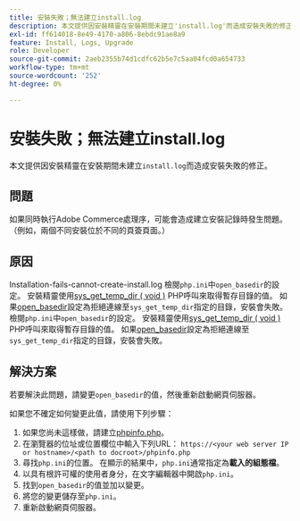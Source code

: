 ```yaml
---
title: 安裝失敗；無法建立install.log
description: 本文提供因安裝精靈在安裝期間未建立'install.log'而造成安裝失敗的修正。
exl-id: ff614018-8e49-4170-a806-8ebdc91ae8a9
feature: Install, Logs, Upgrade
role: Developer
source-git-commit: 2aeb2355b74d1cdfc62b5e7c5aa04fcd0a654733
workflow-type: tm+mt
source-wordcount: '252'
ht-degree: 0%

---
```


# 安裝失敗；無法建立install.log

本文提供因安裝精靈在安裝期間未建立`install.log`而造成安裝失敗的修正。

## 問題

如果同時執行Adobe Commerce處理序，可能會造成建立安裝記錄時發生問題。 （例如，兩個不同安裝位於不同的頁簽頁面。）

## 原因

Installation-fails-cannot-create-install.log
檢閱`php.ini`中`open_basedir`的設定。 安裝精靈使用[sys\_get\_temp\_dir ( void )](https://php.net/manual/en/function.sys-get-temp-dir.php) PHP呼叫來取得暫存目錄的值。 如果[open\_basedir](http://php.net/manual/en/ini.core.php#ini.open-basedir)設定為拒絕連線至`sys_get_temp_dir`指定的目錄，安裝會失敗。
檢閱`php.ini`中`open_basedir`的設定。 安裝精靈使用[sys\_get\_temp\_dir ( void )](https://php.net/manual/en/function.sys-get-temp-dir.php) PHP呼叫來取得暫存目錄的值。 如果[open\_basedir](https://php.net/manual/en/ini.core.php#ini.open-basedir)設定為拒絕連線至`sys_get_temp_dir`指定的目錄，安裝會失敗。


## 解決方案

若要解決此問題，請變更`open_basedir`的值，然後重新啟動網頁伺服器。

如果您不確定如何變更此值，請使用下列步驟：

1. 如果您尚未這樣做，請建立[phpinfo.php](https://experienceleague.adobe.com/en/docs/commerce-operations/installation-guide/prerequisites/optional-software)。
1. 在瀏覽器的位址或位置欄位中輸入下列URL： `https://<your web server IP or hostname>/<path to docroot>/phpinfo.php`
1. 尋找`php.ini`的位置。     在顯示的結果中，`php.ini`通常指定為&#x200B;**載入的組態檔**。
1. 以具有根許可權的使用者身分，在文字編輯器中開啟`php.ini`。
1. 找到`open_basedir`的值並加以變更。
1. 將您的變更儲存至`php.ini`。
1. 重新啟動網頁伺服器。
